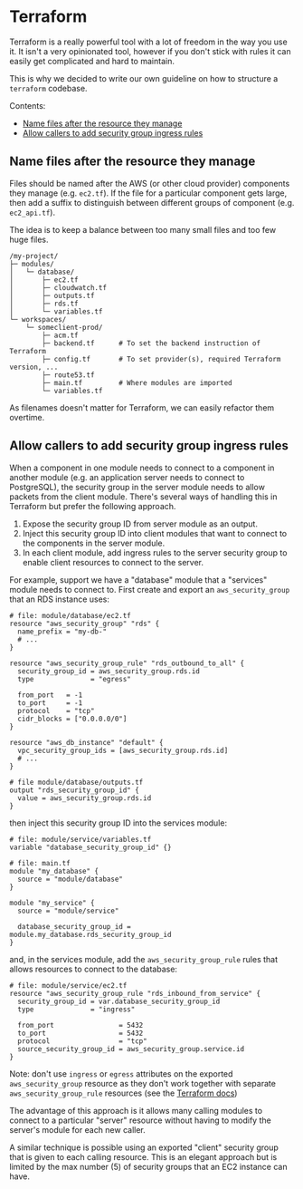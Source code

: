 # Terraform

Terraform is a really powerful tool with a lot of freedom in the way you use it.
It isn't a very opinionated tool, however if you don't stick with rules it can
easily get complicated and hard to maintain.

This is why we decided to write our own guideline on how to structure a
`terraform` codebase.

Contents:

- [Name files after the resource they manage](#resource-naming)
- [Allow callers to add security group ingress rules](#ingress-rules)

## <a name="resource-naming">Name files after the resource they manage</a>

Files should be named after the AWS (or other cloud provider) components they
manage (e.g. `ec2.tf`). If the file for a particular component gets large, then
add a suffix to distinguish between different groups of component (e.g.
`ec2_api.tf`).

The idea is to keep a balance between too many small files and too few huge
files.

```
/my-project/
├─ modules/
│   └─ database/
│       ├─ ec2.tf
│       ├─ cloudwatch.tf
│       ├─ outputs.tf
│       ├─ rds.tf
│       └─ variables.tf
└─ workspaces/
    └─ someclient-prod/
        ├─ acm.tf
        ├─ backend.tf      # To set the backend instruction of Terraform
        ├─ config.tf       # To set provider(s), required Terraform version, ...
        ├─ route53.tf
        ├─ main.tf         # Where modules are imported
        └─ variables.tf
```

As filenames doesn't matter for Terraform, we can easily refactor them overtime.

## <a name="ingress-rules">Allow callers to add security group ingress rules</a>

When a component in one module needs to connect to a component in another module
(e.g. an application server needs to connect to PostgreSQL), the security group
in the server module needs to allow packets from the client module. There's
several ways of handling this in Terraform but prefer the following approach.

1. Expose the security group ID from server module as an output.
2. Inject this security group ID into client modules that want to connect to the
   components in the server module.
3. In each client module, add ingress rules to the server security group to
   enable client resources to connect to the server.

For example, support we have a "database" module that a "services" module needs
to connect to. First create and export an `aws_security_group` that an RDS
instance uses:

```hcl
# file: module/database/ec2.tf
resource "aws_security_group" "rds" {
  name_prefix = "my-db-"
  # ...
}

resource "aws_security_group_rule" "rds_outbound_to_all" {
  security_group_id = aws_security_group.rds.id
  type              = "egress"

  from_port   = -1
  to_port     = -1
  protocol    = "tcp"
  cidr_blocks = ["0.0.0.0/0"]
}

resource "aws_db_instance" "default" {
  vpc_security_group_ids = [aws_security_group.rds.id]
  # ...
}

# file module/database/outputs.tf
output "rds_security_group_id" {
  value = aws_security_group.rds.id
}
```

then inject this security group ID into the services module:

```hcl
# file: module/service/variables.tf
variable "database_security_group_id" {}

# file: main.tf
module "my_database" {
  source = "module/database"
}

module "my_service" {
  source = "module/service"

  database_security_group_id = module.my_database.rds_security_group_id
}
```

and, in the services module, add the `aws_security_group_rule` rules that allows
resources to connect to the database:

```hcl
# file: module/service/ec2.tf
resource "aws_security_group_rule "rds_inbound_from_service" {
  security_group_id = var.database_security_group_id
  type              = "ingress"

  from_port                = 5432
  to_port                  = 5432
  protocol                 = "tcp"
  source_security_group_id = aws_security_group.service.id
}
```

Note: don't use `ingress` or `egress` attributes on the exported
`aws_security_group` resource as they don't work together with separate
`aws_security_group_rule` resources (see the
[Terraform docs](https://www.terraform.io/docs/providers/aws/r/security_group_rule.html))

The advantage of this approach is it allows many calling modules to connect to a
particular "server" resource without having to modify the server's module for
each new caller.

A similar technique is possible using an exported "client" security group that
is given to each calling resource. This is an elegant approach but is limited by
the max number (5) of security groups that an EC2 instance can have.
